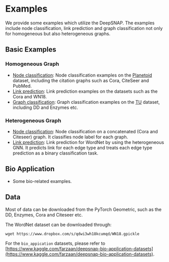 # Examples

We provide some examples which utilize the DeepSNAP.
The examples include node classification, link prediction and graph classification not only for homogeneous but also heterogeneous graphs.

## Basic Examples

### Homogeneous Graph
* [Node classification](node_classification/): Node classification examples on the [Planetoid](https://arxiv.org/abs/1603.08861) dataset, including the citation graphs such as Cora, CiteSeer and PubMed.
* [Link prediction](link_prediction/): Link prediction examples on the datasets such as the Cora and WN18.
* [Graph classification](graph_classification/): Graph classification examples on the [TU](https://chrsmrrs.github.io/datasets/) dataset, including DD and Enzymes etc.

### Heterogeneous Graph
* [Node classification](heterogeneous/node_classification.py): Node classification on a concatenated (Cora and Citeseer) graph. It classifies node label for each graph.
* [Link prediction](heterogeneous/link_prediction.py): Link prediction for WordNet by using the heterogeneous GNN. It predicts link for each edge type and treats each edge type prediction as a binary classification task.

## Bio Application
* Some bio-related examples.

## Data
Most of data can be downloaded from the PyTorch Geometric, such as the DD, Enzymes, Cora and Citeseer etc.

The WordNet dataset can be downloaded through:
```
wget https://www.dropbox.com/s/qdwi3wh18kcumqd/WN18.gpickle
```

For the `bio_appication` datasets, please refer to [https://www.kaggle.com/farzaan/deepsnap-bio-application-datasets](https://www.kaggle.com/farzaan/deepsnap-bio-application-datasets).
